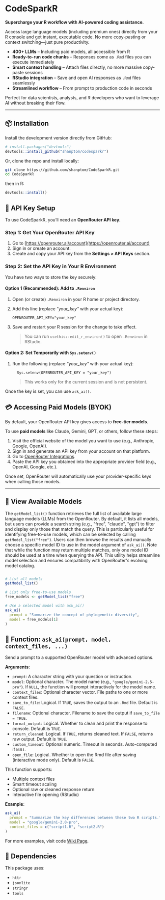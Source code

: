 
# CodeSparkR

**Supercharge your R workflow with AI-powered coding assistance.**

Access large language models (including premium ones) directly from your R console and get instant, executable code. No more copy-pasting or context switching—just pure productivity.

-  **400+ LLMs** – Including paid models, all accessible from R
-  **Ready-to-run code chunks** – Responses come as `.Rmd` files you can execute immediately  
-  **Smart context handling** – Attach files directly, no more massive copy-paste sessions
-  **RStudio integration** – Save and open AI responses as `.Rmd` files seamlessly
-  **Streamlined workflow** – From prompt to production code in seconds

Perfect for data scientists, analysts, and R developers who want to leverage AI without breaking their flow.

---


## 📦 Installation

Install the development version directly from GitHub:

```r
# install.packages("devtools")
devtools::install_github("shanptom/codesparkr")
```

Or, clone the repo and install locally:

```bash
git clone https://github.com/shanptom/CodeSparkR.git
cd CodeSparkR
```
then in R:

```r
devtools::install()
```

## 🔐 API Key Setup

To use CodeSparkR, you’ll need an **OpenRouter API key**.

### Step 1: Get Your OpenRouter API Key

1. Go to [https://openrouter.ai/account](https://openrouter.ai/account)
2. Sign in or create an account.
3. Create and copy your API key from the **Settings > API Keys** section.



### Step 2: Set the API Key in Your R Environment

You have two ways to store the key securely:

####  Option 1 (Recommended): Add to `.Renviron`

1. Open (or create)  `.Renviron` in your R home or project directory.

2. Add this line (replace *"your_key"* with your actual key):

   ```
   OPENROUTER_API_KEY="your_key"
   ```

3. Save and restart your R session for the change to take effect.

   >  You can run `usethis::edit_r_environ()` to open `.Renviron` in RStudio.



####  Option 2: Set Temporarily with `Sys.setenv()`

   1. Run the following (replace *"your_key"* with your actual key):
      
      ```
        Sys.setenv(OPENROUTER_API_KEY = "your_key")
      ```

      > This works only for the current session and is not persistent.


Once the key is set, you can use `ask_ai()`.


## 💳 Accessing Paid Models (BYOK)

By default, your OpenRouter API key gives access to **free-tier models**.

To use **paid models** like Claude, Gemini, GPT, or others, follow these steps:

1. Visit the official website of the model you want to use (e.g., Anthropic, Google, OpenAI).
2. Sign in and generate an API key from your account on that platform.
3. Go to [OpenRouter Integrations](https://openrouter.ai/settings/integrations).
4. Paste the API key you obtained into the appropriate provider field (e.g., OpenAI, Google, etc.).

Once set, OpenRouter will automatically use your provider-specific keys when calling those models.

---

## 🔹 View Available Models

The `getModel_list()` function retrieves the full list of available large language models (LLMs) from the OpenRouter. By default, it lists all models, but users can provide a search string (e.g., "free", "claude", "gpt") to filter and display only those that match the query. This is particularly useful for identifying free-to-use models, which can be selected by calling `getModel_list("free")`. Users can then browse the results and manually choose a specific model ID to use in the model argument of `ask_ai()`. Note that while the function may return multiple matches, only one model ID should be used at a time when querying the API. This utility helps streamline model selection and ensures compatibility with OpenRouter's evolving model catalog.

```r

# List all models
getModel_list()

# List only free-to-use models
free_models <- getModel_list("free")

# Use a selected model with ask_ai()
ask_ai(
  prompt = "Summarize the concept of phylogenetic diversity",
  model = free_models[1]
)

```

## 🚀 Function: `ask_ai(prompt, model, context_files, ...)`

Send a prompt to a supported OpenRouter model with advanced options.

**Arguments:**

* `prompt`: A character string with your question or instruction.
* `model`: Optional character. The model name (e.g., `"google/gemini-2.5-pro"`). If `NULL`, the function will prompt interactively for the model name. 
* `context_files`: Optional character vector. File paths to one or more context files.
* `save_to_file`: Logical. If `TRUE`, saves the output to an `.Rmd` file. Default is `FALSE`.
* `filename`: Optional character. Filename to save the output if `save_to_file = TRUE`.
* `format_output`: Logical. Whether to clean and print the response to console. Default is `TRUE`.
* `return_cleaned`: Logical. If `TRUE`, returns cleaned text. If `FALSE`, returns raw output. Default is `TRUE`.
* `custom_timeout`: Optional numeric. Timeout in seconds. Auto-computed if `NULL`.
* `open_file`: Logical. Whether to open the Rmd file after saving (interactive mode only). Default is `FALSE`.

This function supports:

* Multiple context files
* Smart timeout scaling
* Optional raw or cleaned response return
* Interactive file opening (RStudio)


**Example:**

```r
ask_ai(
  prompt = "Summarize the key differences between these two R scripts.",
  model = "google/gemini-2.0-pro",
  context_files = c("script1.R", "script2.R")
)
```
For more examples, visit code [Wiki Page](https://github.com/shanptom/CodeSparkR/wiki).

## 🧩 Dependencies

This package uses:

* `httr`
* `jsonlite`
* `stringr`
* `tools`

